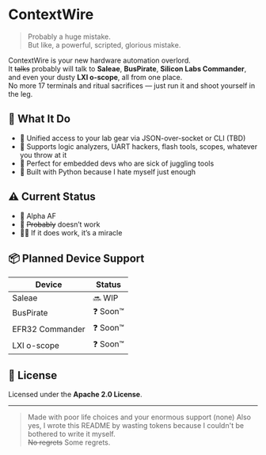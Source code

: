 # ContextWire

> Probably a huge mistake.  
> But like, a powerful, scripted, glorious mistake.

ContextWire is your new hardware automation overlord.  
It ~~talks~~ probably will talk to **Saleae**, **BusPirate**, **Silicon Labs Commander**, and even your dusty **LXI o-scope**, all from one place.  
No more 17 terminals and ritual sacrifices — just run it and shoot yourself in the leg.

## 🧠 What It Do

- 💬 Unified access to your lab gear via JSON-over-socket or CLI (TBD)
- 🔌 Supports logic analyzers, UART hackers, flash tools, scopes, whatever you throw at it
- 🧪 Perfect for embedded devs who are sick of juggling tools
- 🔧 Built with Python because I hate myself just enough

## ⚠️ Current Status

- 🚧 Alpha AF
- 😬 ~~Probably~~ doesn’t work
- 🧙‍♂️ If it does work, it’s a miracle

## 📦 Planned Device Support

| Device         | Status    |
|----------------|-----------|
| Saleae         | 🔜 WIP     |
| BusPirate      | ❓ Soon™️ |
| EFR32 Commander| ❓ Soon™️ |
| LXI o-scope    | ❓ Soon™️  |

## 📜 License

Licensed under the **Apache 2.0 License**.

---

> Made with poor life choices and your enormous support (none)
> Also yes, I wrote this README by wasting tokens because I couldn't be bothered to write it myself.  
> ~~No regrets~~ Some regrets.
